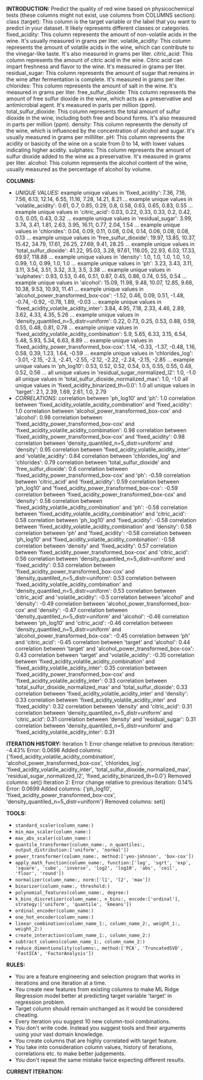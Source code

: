**INTRODUCTION:**
Predict the quality of red wine based on physicochemical tests (these columns might not exist, use columns from COLUMNS section):
class (target): This column is the target variable or the label that you want to predict in your dataset. It likely represents different classes or categories.
fixed_acidity: This column represents the amount of non-volatile acids in the wine. It's usually measured in grams per liter.
volatile_acidity: This column represents the amount of volatile acids in the wine, which can contribute to the vinegar-like taste. It's also measured in grams per liter.
citric_acid: This column represents the amount of citric acid in the wine. Citric acid can impart freshness and flavor to the wine. It's measured in grams per liter.
residual_sugar: This column represents the amount of sugar that remains in the wine after fermentation is complete. It's measured in grams per liter.
chlorides: This column represents the amount of salt in the wine. It's measured in grams per liter.
free_sulfur_dioxide: This column represents the amount of free sulfur dioxide in the wine, which acts as a preservative and antimicrobial agent. It's measured in parts per million (ppm).
total_sulfur_dioxide: This column represents the total amount of sulfur dioxide in the wine, including both free and bound forms. It's also measured in parts per million (ppm).
density: This column represents the density of the wine, which is influenced by the concentration of alcohol and sugar. It's usually measured in grams per milliliter.
pH: This column represents the acidity or basicity of the wine on a scale from 0 to 14, with lower values indicating higher acidity.
sulphates: This column represents the amount of sulfur dioxide added to the wine as a preservative. It's measured in grams per liter.
alcohol: This column represents the alcohol content of the wine, usually measured as the percentage of alcohol by volume.

**COLUMNS:**
- *UNIQUE VALUES:*
example unique values in 'fixed_acidity': 7.36, 7.16, 7.56, 6.13, 12.14, 6.55, 11.16, 7.28, 14.21, 8.21 ...
example unique values in 'volatile_acidity': 0.61, 0.7, 0.85, 0.29, 0.8, 0.58, 0.63, 0.65, 0.83, 0.55 ...
example unique values in 'citric_acid': 0.03, 0.22, 0.33, 0.33, 0.2, 0.42, 0.5, 0.05, 0.43, 0.32 ...
example unique values in 'residual_sugar': 3.99, 3.74, 3.41, 1.81, 2.63, 3.95, 16.11, 0.77, 2.04, 1.54 ...
example unique values in 'chlorides': 0.04, 0.09, 0.11, 0.08, 0.04, 0.14, 0.06, 0.08, 0.08, 0.13 ...
example unique values in 'free_sulfur_dioxide': 19.97, 13.85, 10.37, 15.42, 34.79, 17.61, 26.25, 27.69, 9.41, 28.25 ...
example unique values in 'total_sulfur_dioxide': 41.22, 95.03, 3.28, 97.61, 118.05, 22.93, 6.03, 17.33, 69.97, 118.88 ...
example unique values in 'density': 1.0, 1.0, 1.0, 1.0, 1.0, 0.99, 1.0, 0.99, 1.0, 1.0 ...
example unique values in 'ph': 3.23, 3.43, 3.11, 3.11, 3.54, 3.51, 3.32, 3.3, 3.5, 3.38 ...
example unique values in 'sulphates': 0.93, 0.53, 0.46, 0.51, 0.87, 0.45, 0.86, 0.74, 0.55, 0.54 ...
example unique values in 'alcohol': 15.09, 11.98, 9.48, 10.07, 12.85, 9.68, 10.38, 9.53, 10.93, 11.41 ...
example unique values in 'alcohol_power_transformed_box-cox': -1.52, 0.46, 0.09, 0.51, -1.48, -0.74, -0.92, -0.78, 1.89, -0.03 ...
example unique values in 'fixed_acidity_volatile_acidity_inter': 3.84, 4.95, 7.18, 2.33, 4.46, 2.89, 3.62, 4.33, 4.35, 5.26 ...
example unique values in 'density_quantiled_n=5_distr=uniform': 0.22, 0.73, 0.25, 0.53, 0.88, 0.59, 0.55, 0.48, 0.81, 0.78 ...
example unique values in 'fixed_acidity_volatile_acidity_combination': 5.9, 5.65, 6.33, 3.15, 6.54, 5.48, 5.93, 5.34, 6.63, 8.89 ...
example unique values in 'fixed_acidity_power_transformed_box-cox': 1.14, -0.33, -1.37, -0.48, 1.16, 0.58, 0.39, 1.23, 1.64, -0.59 ...
example unique values in 'chlorides_log': -3.01, -2.15, -2.3, -2.41, -2.55, -2.12, -2.22, -2.24, -2.15, -2.85 ...
example unique values in 'ph_log10': 0.53, 0.52, 0.52, 0.54, 0.5, 0.55, 0.55, 0.48, 0.52, 0.56 ...
all unique values in 'residual_sugar_normalized_l2': 1.0, -1.0
all unique values in 'total_sulfur_dioxide_normalized_max': 1.0, -1.0
all unique values in 'fixed_acidity_binarized_th=0.0': 1.0
all unique values in 'target': 2.1, 2.39, 1.69, 2.61, 1.0, 2.79
- *CORRELATIONS:*
correlation between 'ph_log10' and 'ph': 1.0
correlation between 'fixed_acidity_volatile_acidity_combination' and 'fixed_acidity': 1.0
correlation between 'alcohol_power_transformed_box-cox' and 'alcohol': 0.98
correlation between 'fixed_acidity_power_transformed_box-cox' and 'fixed_acidity_volatile_acidity_combination': 0.98
correlation between 'fixed_acidity_power_transformed_box-cox' and 'fixed_acidity': 0.98
correlation between 'density_quantiled_n=5_distr=uniform' and 'density': 0.95
correlation between 'fixed_acidity_volatile_acidity_inter' and 'volatile_acidity': 0.84
correlation between 'chlorides_log' and 'chlorides': 0.79
correlation between 'total_sulfur_dioxide' and 'free_sulfur_dioxide': 0.6
correlation between 'fixed_acidity_power_transformed_box-cox' and 'ph': -0.59
correlation between 'citric_acid' and 'fixed_acidity': 0.59
correlation between 'ph_log10' and 'fixed_acidity_power_transformed_box-cox': -0.59
correlation between 'fixed_acidity_power_transformed_box-cox' and 'density': 0.58
correlation between 'fixed_acidity_volatile_acidity_combination' and 'ph': -0.58
correlation between 'fixed_acidity_volatile_acidity_combination' and 'citric_acid': 0.58
correlation between 'ph_log10' and 'fixed_acidity': -0.58
correlation between 'fixed_acidity_volatile_acidity_combination' and 'density': 0.58
correlation between 'ph' and 'fixed_acidity': -0.58
correlation between 'ph_log10' and 'fixed_acidity_volatile_acidity_combination': -0.58
correlation between 'density' and 'fixed_acidity': 0.57
correlation between 'fixed_acidity_power_transformed_box-cox' and 'citric_acid': 0.56
correlation between 'density_quantiled_n=5_distr=uniform' and 'fixed_acidity': 0.53
correlation between 'fixed_acidity_power_transformed_box-cox' and 'density_quantiled_n=5_distr=uniform': 0.53
correlation between 'fixed_acidity_volatile_acidity_combination' and 'density_quantiled_n=5_distr=uniform': 0.53
correlation between 'citric_acid' and 'volatile_acidity': -0.5
correlation between 'alcohol' and 'density': -0.49
correlation between 'alcohol_power_transformed_box-cox' and 'density': -0.47
correlation between 'density_quantiled_n=5_distr=uniform' and 'alcohol': -0.46
correlation between 'ph_log10' and 'citric_acid': -0.46
correlation between 'density_quantiled_n=5_distr=uniform' and 'alcohol_power_transformed_box-cox': -0.45
correlation between 'ph' and 'citric_acid': -0.45
correlation between 'target' and 'alcohol': 0.44
correlation between 'target' and 'alcohol_power_transformed_box-cox': 0.43
correlation between 'target' and 'volatile_acidity': -0.35
correlation between 'fixed_acidity_volatile_acidity_combination' and 'fixed_acidity_volatile_acidity_inter': 0.35
correlation between 'fixed_acidity_power_transformed_box-cox' and 'fixed_acidity_volatile_acidity_inter': 0.33
correlation between 'total_sulfur_dioxide_normalized_max' and 'total_sulfur_dioxide': 0.33
correlation between 'fixed_acidity_volatile_acidity_inter' and 'density': 0.33
correlation between 'fixed_acidity_volatile_acidity_inter' and 'fixed_acidity': 0.32
correlation between 'density' and 'citric_acid': 0.31
correlation between 'density_quantiled_n=5_distr=uniform' and 'citric_acid': 0.31
correlation between 'density' and 'residual_sugar': 0.31
correlation between 'density_quantiled_n=5_distr=uniform' and 'fixed_acidity_volatile_acidity_inter': 0.31

**ITERATION HISTORY:**
Iteration 1:
Error change relative to previous iteration: -4.43%
Error: 0.0698
Added columns: {'fixed_acidity_volatile_acidity_combination', 'alcohol_power_transformed_box-cox', 'chlorides_log', 'fixed_acidity_volatile_acidity_inter', 'total_sulfur_dioxide_normalized_max', 'residual_sugar_normalized_l2', 'fixed_acidity_binarized_th=0.0'}
Removed columns: set()
Iteration 2:
Error change relative to previous iteration: 0.14%
Error: 0.0699
Added columns: {'ph_log10', 'fixed_acidity_power_transformed_box-cox', 'density_quantiled_n=5_distr=uniform'}
Removed columns: set()

**TOOLS:**
- `standard_scaler(column_name:)`
- `min_max_scaler(column_name:)`
- `max_abs_scaler(column_name:)`
- `quantile_transformer(column_name:, n_quantiles:, output_distribution:['uniform', 'normal'])`
- `power_transformer(column_name:, method:['yeo-johnson', 'box-cox'])`
- `apply_math_function(column_name:, function:['log', 'sqrt', 'exp', 'square', 'cube', 'inverse', 'log2', 'log10', 'abs', 'ceil', 'floor', 'round'])`
- `normalizer(column_name:, norm:['l1', 'l2', 'max'])`
- `binarizer(column_name:, threshold:)`
- `polynomial_features(column_name:, degree:)`
- `k_bins_discretizer(column_name:, n_bins:, encode:['ordinal'], strategy:['uniform', 'quantile', 'kmeans'])`
- `ordinal_encoder(column_name:)`
- `one_hot_encoder(column_name:)`
- `linear_combination(column_name_1:, column_name_2:, weight_1:, weight_2:)`
- `create_interaction(column_name_1:, column_name_2:)`
- `subtract_columns(column_name_1:, column_name_2:)`
- `reduce_dimentionality(columns:, method:['PCA', 'TruncatedSVD', 'FastICA', 'FactorAnalysis'])`

**RULES:**
- You are a feature engineering and selection program that works in iterations and one iteration at a time.
- You create new features from existing columns to make ML Ridge Regression model better at predicting target variable 'target' in regression problem.
- Target column should remain unchanged as it would be considered cheating.
- Every iteration you suggest 10 new column-tool combinations.
- You don't write code. Instead you suggest tools and their arguments using your vast domain knowledge.
- You create columns that are highly correlated with target feature.
- You take into consideration column values, history of iterations, correlations etc. to make better judgements.
- You don't repeat the same mistake twice expecting different results.

**CURRENT ITERATION:**